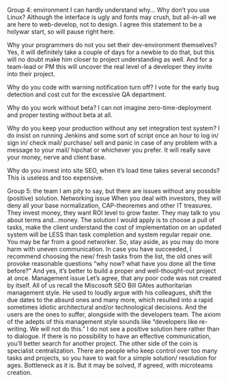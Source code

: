Group 4: environment 
I can hardly understand why...
Why don’t you use Linux? Although the interface is ugly and fonts may crush, but all-in-all we are here to web-develop, not to design. I agree this statement to be a holywar start, so will pause right here. 

Why your programmers do not you set their dev-environment themselves? Yes, it will definitely take a couple of days for a newbie to do that, but this will no doubt make him closer to project understanding as well. And for a team-lead or PM this will uncover the real level of a developer they invite into their project. 

Why do you code with warning notification turn off? I vote for the early bug detection and cost cut for the excessive QA department. 

Why do you work without beta? I can not imagine zero-time-deployment and proper testing without beta at all. 

Why do you keep your production without any set integration test system? I do insist on running Jenkins and some sort of script once an hour to log in/ sign in/ check mail/ purchase/ sell and panic in case of any problem with a message to your mail/ hipchat or whichever you prefer. It will really save your money, nerve and client base. 

Why do you invest into site SEO, when it’s load time takes several seconds? This is useless and too expensive. 

Group 5: the team
I am pity to say, but there are issues without any possible (positive) solution. 
Networking issue
When you deal with investors, they will deny all your base normalization, CAP-theoremes and other IT treasures. They invest money, they want ROI level to grow faster. They may talk to you about terms and...money. 
The solution I would apply is to choose a pull of tasks, make the client understand the cost of implementation on an updated system will be LESS than task completion and system regular repair one. You may be far from a good networker. So, stay aside, as you may do more harm with uneven communication. In case you have succeeded, I recommend choosing the new/ fresh tasks from the list, the old ones will provoke reasonable questions “why now? what have you done all the time before?”
And yes, it’s better to build a proper and well-thought-out project at once. 
Management issue
Let’s agree, that any poor code was not created by itself. All of us recall the Miscosoft SEO Bill GAtes authoritarian management style. He used to loudly argue with his colleagues, shift the due dates to the absurd ones and many more, which resulted into a rapid sometimes idiotic architectural and/or technological decisions. And the users are the ones to suffer, alongside with the developers team. 
The axiom of the adepts of this management style sounds like “developers like re-writing. We will not do this.” 
I do not see a positive solution here rather than to dialogue. If there is no possibility to have an effective communication, you’ll better search for another project. 
The other side of the coin is specialist centralization. There are people who keep control over too many tasks and projects, so you have to wait for a simple solution/ resolution for ages. Bottleneck as it is. But it may be solved, if agreed, with microteams creation. 

